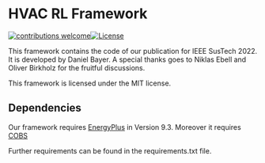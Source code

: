 # HVAC RL Framework

[![contributions welcome](https://img.shields.io/badge/contributions-welcome-brightgreen.svg?style=flat)](#)[![License](http://img.shields.io/badge/license-MIT-green.svg?style=flat)](https://github.com/sustainable-computing/COBS/blob/master/LICENSE)

This framework contains the code of our publication for IEEE SusTech 2022.
It is developed by Daniel Bayer.
A special thanks goes to Niklas Ebell and Oliver Birkholz for the fruitful discussions.

This framework is licensed under the MIT license.

## Dependencies
Our framework requires [EnergyPlus](https://github.com/NREL/EnergyPlus/releases/tag/v9.3.0) in Version 9.3.
Moreover it requires [COBS](https://github.com/sustainable-computing/COBS)

Further requirements can be found in the requirements.txt file.


